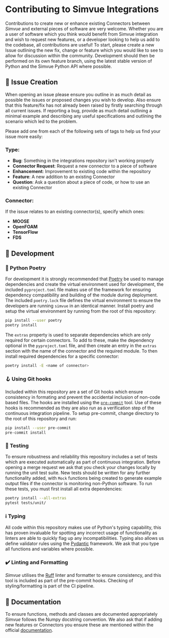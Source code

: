 # Contributing to Simvue Integrations

Contributions to create new or enhance existing Connectors between _Simvue_ and external pieces of software are very welcome. Whether you are a user of software which you think would benefit from Simvue integration and wish to request new features, or a developer looking to help us add to the codebase, all contributions are useful! To start, please create a new Issue outlining the new fix, change or feature which you would like to see to allow for discussion within the community. Development should then be performed on its own feature branch, using the latest stable version of Python and the Simvue Python API where possible.

## :memo: Issue Creation

When opening an issue please ensure you outline in as much detail as possible the issues or proposed changes you wish to develop. Also ensure that this feature/fix has not already been raised by firstly searching through all current issues. If reporting a bug, provide as much detail outlining a minimal example and describing any useful specifications and outlining the scenario which led to the problem.

Please add one from each of the following sets of tags to help us find your issue more easily:

### Type:
- **Bug**: Something in the integrations repository isn't working properly
- **Connector Request**: Request a new connector to a piece of software
- **Enhancement**: Improvement to existing code within the repository
- **Feature**: A new addition to an existing Connector
- **Question**: Ask a question about a piece of code, or how to use an existing Connector

### Connector:
If the issue relates to an existing connector(s), specify which ones:
- **MOOSE**
- **OpenFOAM**
- **TensorFlow**
- **FDS**

## 🧰 Development

### :closed_book: Python Poetry

For development it is strongly recommended that [Poetry](https://python-poetry.org) be used to manage dependencies and create the virtual environment used for development, the included `pyproject.toml` file makes use of the framework for ensuring dependency compatibility and building of the module during deployment. The included `poetry.lock` file defines the virtual environment to ensure the developers are running `simvue` in an identical manner. Install poetry and setup the virtual environment by running from the root of this repository:

```sh
pip install --user poetry
poetry install
```

The `extras` property is used to separate dependencies which are only required for certain connectors. To add to these, make the dependency optional in the `pyproject.toml` file, and then create an entry in the `extras` section with the name of the connector and the required module. To then install required dependencies for a specific connector:

```sh
poetry install -E <name of connector>
```

### 🪝 Using Git hooks

Included within this repository are a set of Git hooks which ensure consistency in formating and prevent the accidental inclusion of non-code based files. The hooks are installed using the [`pre-commit`](https://pre-commit.com/) tool. Use of these hooks is recommended as they are also run as a verification step of the continuous integration pipeline. To setup pre-commit, change directory to the root of this repository and run:

```sh
pip install --user pre-commit
pre-commit install
```

### 🧪 Testing

To ensure robustness and reliability this repository includes a set of tests which are executed automatically as part of continuous integration. Before opening a merge request we ask that you check your changes locally by running the unit test suite. New tests should be written for any further functionality added, with `Mock` functions being created to generate example output files if the connector is monitoring non-Python software. To run these tests, you must first install all extra dependencies:

```sh
poetry install --all-extras
pytest tests/unit/
```

### ℹ️ Typing

All code within this repository makes use of Python's typing capability, this has proven invaluable for spotting any incorrect usage of functionality as linters are able to quickly flag up any incompatibilities. Typing also allows us define validator rules using the [Pydantic](https://docs.pydantic.dev/latest/) framework.  We ask that you type all functions and variables where possible.

### ✔️ Linting and Formatting

_Simvue_ utilises the [Ruff](https://github.com/astral-sh/ruff) linter and formatter to ensure consistency, and this tool is included as part of the pre-commit hooks. Checking of styling/formatting is part of the CI pipeline.

## :book: Documentation

To ensure functions, methods and classes are documented appropriately _Simvue_  follows the Numpy docstring convention. We also ask that if adding new features or Connectors you ensure these are mentioned within the official [documentation](https://github.com/simvue-io/docs).
